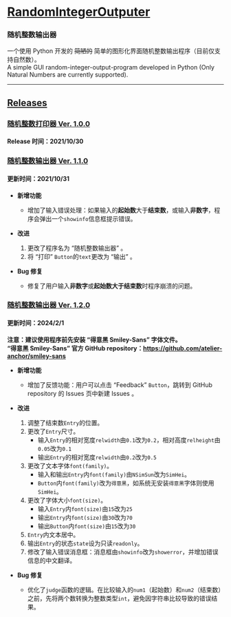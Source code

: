 # [RandomIntegerOutputer](https://github.com/Coriginbe/RandomIntegerOutputer/)

### 随机整数输出器
一个使用 Python 开发的 ~~简陋的~~ 简单的图形化界面随机整数输出程序（目前仅支持自然数）。  
A simple GUI random-integer-output-program developed in Python (Only Natural Numbers are currently supported).

---

## [Releases](https://github.com/Coriginbe/RandomIntegerOutputer/releases)


### [随机整数打印器 Ver. 1.0.0](https://github.com/Coriginbe/RandomIntegerOutputer/releases/download/V1.0.0/RandomIntegerPrinter_V1.0.0_zh-Hans-CN.exe)  

#### Release 时间：2021/10/30  


### [随机整数输出器 Ver. 1.1.0](https://github.com/Coriginbe/RandomIntegerOutputer/releases/download/V1.1.0/RandomIntegerOutputer_V1.1.0_zh-Hans-CN.exe)  

#### 更新时间：2021/10/31

- **新增功能**  
    - 增加了输入错误处理：如果输入的**起始数**大于**结束数**，或输入**非数字**，程序会弹出一个`showinfo`信息框提示错误。

- **改进**  
    1. 更改了程序名为 “随机整数输出器” 。  
    2. 将 “打印” `Button`的`text`更改为 “输出” 。  

- **Bug 修复**  
    - 修复了用户输入**非数字**或**起始数大于结束数**时程序崩溃的问题。  


### [随机整数输出器 Ver. 1.2.0](https://github.com/Coriginbe/RandomIntegerOutputer/releases/download/V1.2.0/RandomIntegerOutputer_V1.2.0_zh-Hans-CN.exe)   

#### 更新时间：2024/2/1  

**注意：建议使用程序前先安装 “得意黑 Smiley-Sans” 字体文件。**  
**“得意黑 Smiley-Sans” 官方 GitHub repository：https://github.com/atelier-anchor/smiley-sans**

- **新增功能**
    - 增加了反馈功能：用户可以点击 “Feedback” `Button`，跳转到 GitHub repository 的 Issues 页中新建 Issues 。

- **改进**
  1. 调整了结束数`Entry`的位置。  
  2. 更改了`Entry`尺寸。  
     - 输入`Entry`的相对宽度`relwidth`由`0.1`改为`0.2`，相对高度`relheight`由`0.05`改为`0.1`  
     - 输出`Entry`的相对宽度`relwidth`由`0.2`改为`0.5`  
  3. 更改了文本字体`font(family)`。  
     - 输入和输出`Entry`内`font(family)`由`NSimSun`改为`SimHei`。  
     - `Button`内`font(family)`改为`得意黑`，如系统无安装`得意黑`字体则使用`SimHei`。   
  4. 更改了字体大小`font(size)`。  
     - 输入`Entry`内`font(size)`由`15`改为`25`  
     - 输出`Entry`内`font(size)`由`30`改为`70`  
     - 输出`Button`内`font(size)`由`15`改为`30`  
  5. `Entry`内文本居中。  
  7. 输出`Entry`的状态`state`设为只读`readonly`。  
  8. 修改了输入错误消息框：消息框由`showinfo`改为`showerror`，并增加错误信息的中文翻译。  

- **Bug 修复**
  - 优化了`judge`函数的逻辑。在比较输入的`num1`（起始数）和`num2`（结束数）之前，先将两个数转换为整数类型`int`，避免因字符串比较导致的错误结果。
